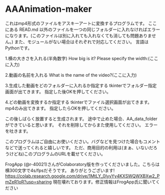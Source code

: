 # AAAnimation-maker

これはmp4形式のファイルをアスキーアートに変換するプログラムです。
ここにある READ.md 以外のファイルを一つの同じフォルダーに入れなければエラーになります。(このファイルは別に入れても入れなくても消しても問題ありません。)
また、モジュールがない場合はそれぞれで対応してください。
言語はPythonです。

1.横の大きさを入れる(半角数字)
How big is it?
Please specify the width:(ここに入力)

2.動画の名前を入れる
What is the name of the video?(ここに入力)

3.生成した動画をどのフォルダーに入れるか指定する
tkinterでフォルダー指定画面が出てきます。
指定した後OKを押してください。

4.どの動画を変換するか指定する
tkinterでファイル選択画面が出てきます。
mp4のみ出てきます。
指定したらOKを押してください。

この後しばらく放置すると生成されます。
途中で止めた場合、AA_data_folderができていると思います。
それを削除してからまた使用してください。
エラーを吐きます。

このプログラムはご自由にお使いください。バグなどを見つけた場合もコメントなどで送ってくれると嬉しいです。
ただ、商用目的の利用は(まぁ、いないだろうけどね)このプログラムのURLを載せてください。

FrogApp (@r-40021)さんがColaboratory版を作ってくださいました。こちらは横300文字で4s/fpsだそうです。
ありがとうございます!
https://colab.research.google.com/drive/1MtLY_0IyvYy4KXSWQWXBXw2_PmZeR1oR?usp=sharing
現在壊れております。修正情報はFrogApp氏に聞いてください
